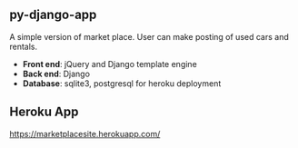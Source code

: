 ## py-django-app
A simple version of market place. User can make posting of used cars and rentals.
* **Front end**: jQuery and Django template engine
* **Back end**: Django
* **Database**: sqlite3, postgresql for heroku deployment
## Heroku App
   https://marketplacesite.herokuapp.com/
